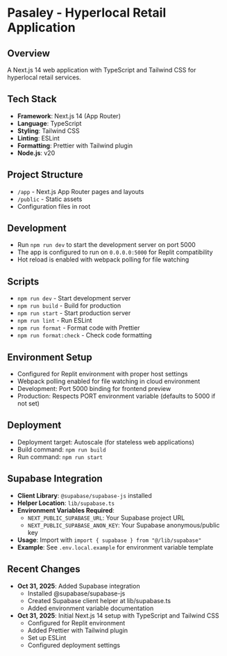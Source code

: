 # Pasaley - Hyperlocal Retail Application

## Overview
A Next.js 14 web application with TypeScript and Tailwind CSS for hyperlocal retail services.

## Tech Stack
- **Framework**: Next.js 14 (App Router)
- **Language**: TypeScript
- **Styling**: Tailwind CSS
- **Linting**: ESLint
- **Formatting**: Prettier with Tailwind plugin
- **Node.js**: v20

## Project Structure
- `/app` - Next.js App Router pages and layouts
- `/public` - Static assets
- Configuration files in root

## Development
- Run `npm run dev` to start the development server on port 5000
- The app is configured to run on `0.0.0.0:5000` for Replit compatibility
- Hot reload is enabled with webpack polling for file watching

## Scripts
- `npm run dev` - Start development server
- `npm run build` - Build for production
- `npm run start` - Start production server
- `npm run lint` - Run ESLint
- `npm run format` - Format code with Prettier
- `npm run format:check` - Check code formatting

## Environment Setup
- Configured for Replit environment with proper host settings
- Webpack polling enabled for file watching in cloud environment
- Development: Port 5000 binding for frontend preview
- Production: Respects PORT environment variable (defaults to 5000 if not set)

## Deployment
- Deployment target: Autoscale (for stateless web applications)
- Build command: `npm run build`
- Run command: `npm run start`

## Supabase Integration
- **Client Library**: `@supabase/supabase-js` installed
- **Helper Location**: `lib/supabase.ts`
- **Environment Variables Required**:
  - `NEXT_PUBLIC_SUPABASE_URL`: Your Supabase project URL
  - `NEXT_PUBLIC_SUPABASE_ANON_KEY`: Your Supabase anonymous/public key
- **Usage**: Import with `import { supabase } from "@/lib/supabase"`
- **Example**: See `.env.local.example` for environment variable template

## Recent Changes
- **Oct 31, 2025**: Added Supabase integration
  - Installed @supabase/supabase-js
  - Created Supabase client helper at lib/supabase.ts
  - Added environment variable documentation
- **Oct 31, 2025**: Initial Next.js 14 setup with TypeScript and Tailwind CSS
  - Configured for Replit environment
  - Added Prettier with Tailwind plugin
  - Set up ESLint
  - Configured deployment settings
